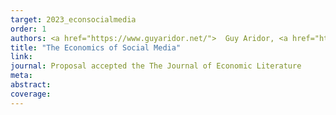```yaml
---
target: 2023_econsocialmedia
order: 1
authors: <a href="https://www.guyaridor.net/">  Guy Aridor, <a href="https://www.rafaeljjd.com/"> Rafael Jiménez-Durán</a>, and <a href="https://www.songlena.com/">Lena Song</a> 
title: "The Economics of Social Media"
link: 
journal: Proposal accepted the The Journal of Economic Literature 
meta: 
abstract: 
coverage:
---
```

